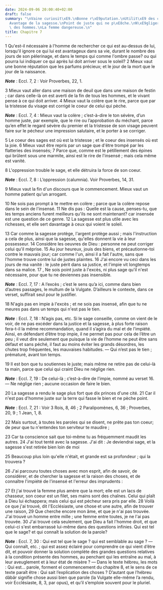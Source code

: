 ```yaml
---
date: 2024-09-06 20:00:40+02:00
draft: false
summary: "\nVaine curiosit\xE9.\nBonne r\xE9putation.\nUtilit\xE9 des corrections.\n\
  Avantage de la sagesse.\nPoint de juste qui ne p\xE8che.\nN\xE9gliger les discours\
  \ des hommes.\nLa femme dangereuse.\n"
title: Chapitre 7
---
```





1 Qu'est-il nécessaire à l'homme de rechercher ce qui est au-dessus de lui, lorsqu'il ignore ce qui lui est avantageux dans sa vie, durant le nombre des jours de son pèlerinage, et dans le temps qui comme l'ombre passe? ou qui pourra lui indiquer ce qui après lui doit arriver sous le soleil? 2 Mieux vaut une bonne réputation que les parfums précieux; et le jour de la mort que le jour de la naissance.

***Note*** :  Eccl. 7, 2 : Voir Proverbes, 22, 1.

3 Mieux vaut aller dans une maison de deuil que dans une maison de festin ; car dans celle-là on est averti de la fin de tous les hommes, et le vivant pense à ce qui doit arriver. 4 Mieux vaut la colère que le rire, parce que par la tristesse du visage est corrigé le coeur de celui qui pèche.

***Note*** :  Eccl. 7, 4 : Mieux vaut la colère ; c’est-à-dire le ton sévère, d’un homme juste, par exemple, que le rire ou l’approbation du méchant, parce qu’en effet le regard sévère du premier et la tristesse de son visage peuvent faire sur le pécheur une impression salutaire, et le porter à se corriger.

5 Le coeur des sages est où est la tristesse ; et le coeur des insensés où est la joie. 6 Mieux vaut être repris par un sage que d'être trompé par les flatteries des insensés; 7 Parce que, comme est le pétillement des épines qui brûlent sous une marmite, ainsi est le rire de l'insensé ; mais cela même est vanité.


8 L'oppression trouble le sage, et elle détruira la force de son coeur.

***Note*** :  Eccl. 7, 8 : L’oppression (calumnia). Voir Proverbes, 14, 31.

9 Mieux vaut la fin d'un discours que le commencement. Mieux vaut un homme patient qu'un arrogant.


10 Ne sois pas prompt à te mettre en colère ; parce que la colère repose dans le sein de l'insensé. 11 Ne dis pas : Quelle est la cause, penses-tu, que les temps anciens furent meilleurs qu'ils ne sont maintenant? car insensée est une question de ce genre. 12 La sagesse est plus utile avec les richesses, et elle sert davantage à ceux qui voient le soleil.


13 Car comme la sagesse protège, l'argent protège aussi ; mais l'instruction a cela de plus, ainsi que la sagesse, qu'elles donnent la vie à leur possesseur. 14 Considère les oeuvres de Dieu : personne ne peut corriger celui qu'il méprise. 15 Au jour heureux, jouis des biens, et précautionne-toi contre le mauvais jour; car comme l'un, ainsi il a fait l'autre, sans que l'homme trouve contre lui de justes plaintes. 16 J'ai encore vu ceci dans les jours de ma vanité : le juste périt dans sa justice, et l'impie vit longtemps dans sa malice. 17 , Ne sois point juste à l'excès, ni plus sage qu'il n'est nécessaire, pour que tu ne deviennes pas insensible.

***Note*** :  Eccl. 7, 17 : A l’excès ; c’est le sens qu’a ici, comme dans bien d’autres passages, le multum de la Vulgate. D’ailleurs le contexte, dans ce verset, suffirait seul pour le justifier.


18 N'agis pas en impie à l'excès ; et ne sois pas insensé, afin que tu ne meures pas dans un temps qui n'est pas le tien.

***Note*** :  Eccl. 7, 18 : N’agis pas, etc. Si le sage conseille, comme on vient de le voir, de ne pas excéder dans la justice et la sagesse, à plus forte raison fera-t-il la même recommandation, quand il s’agira du mal et de l’impiété. Ainsi, en défendant d’être trop impie, il ne permet pas pour cela de l’être un peu ; il veut dire seulement que puisque la vie de l’homme ne peut être sans défaut et sans péché, il faut au moins éviter les grands désordres, les chutes trop fréquentes, les mauvaises habitudes. ― Qui n’est pas le tien ; prématuré, avant ton temps.


19 Il est bon que tu soutiennes le juste; mais même ne retire pas de celui-là ta main, parce que celui qui craint Dieu ne néglige rien.

***Note*** :  Eccl. 7, 19 : De celui-là ; c’est-à-dire de l’impie, nommé au verset 16. ― Ne néglige rien ; aucune occasion de faire le bien.

20 La sagesse a rendu le sage plus fort que dix princes d'une cité. 21 Car il n'est pas d'homme juste sur la terre qui fasse le bien et ne pèche point.

***Note*** :  Eccl. 7, 21 : Voir 3 Rois, 8, 46 ; 2 Paralipomènes, 6, 36 ; Proverbes, 20, 9 ; 1 Jean, 1, 8.

22 Mais surtout, à toutes les paroles qui se disent, ne prête pas ton coeur; de peur que tu n'entendes ton serviteur te maudire ;


23 Car ta conscience sait que toi-même tu as fréquemment maudit les autres. 24 J'ai tout tenté avec la sagesse. J'ai dit : Je deviendrai sage, et la sagesse s'est retirée bien loin de moi


25 Beaucoup plus loin qu'elle n'était, et grande est sa profondeur ; qui la trouvera ?


26 J'ai parcouru toutes choses avec mon esprit, afin de savoir, de considérer, et de chercher la sagesse et la raison des choses, et de connaître l'impiété de l'insensé et l'erreur des imprudents :


27 Et j'ai trouvé la femme plus amère que la mort; elle est un lacs de chasseur, son coeur est un filet, ses mains sont des chaînes. Celui qui plaît à Dieu lui échappera; mais celui qui est pécheur sera pris par elle. 28 Voilà ce que j'ai trouvé, dit l'Ecclésiaste, une chose et une autre, afin de trouver une raison, 29 Que cherche encore mon âme, et que je n'ai pas trouvée. J'ai trouvé un homme entre mille ; une femme entre toutes, je ne l'ai pas trouvée. 30 J'ai trouvé cela seulement, que Dieu a fait l'homme droit, et que celui-ci s'est embarrassé lui-même dans des questions infinies.
Qui est tel que le sage? et qui connaît la solution de la parole?

***Note*** :  Eccl. 7, 30 : Qui est tel que le sage ? qui est semblable au sage ? ― Qui connaît, etc. ; qui est assez éclairé pour comprendre ce qui vient d’être dit, et pouvoir donner la solution complète des grandes questions relatives à la condition présente des hommes, au penchant qui les entraîne au mal, à leur aveuglement et à leur état de misère ? ― Dans le texte hébreu, les mots : Qui est… parole, forment el commencement du chapitre 8, et le sens de ce texte paraît être : Qui sait l’explication des choses ? D’autant que l’hébreu dâbâr signifie chose aussi bien que parole (la Vulgate elle-même l’a rendu, voir Ecclésiaste, 8, 3, par opus), et qu’il s’emploie souvent pour le pluriel.

